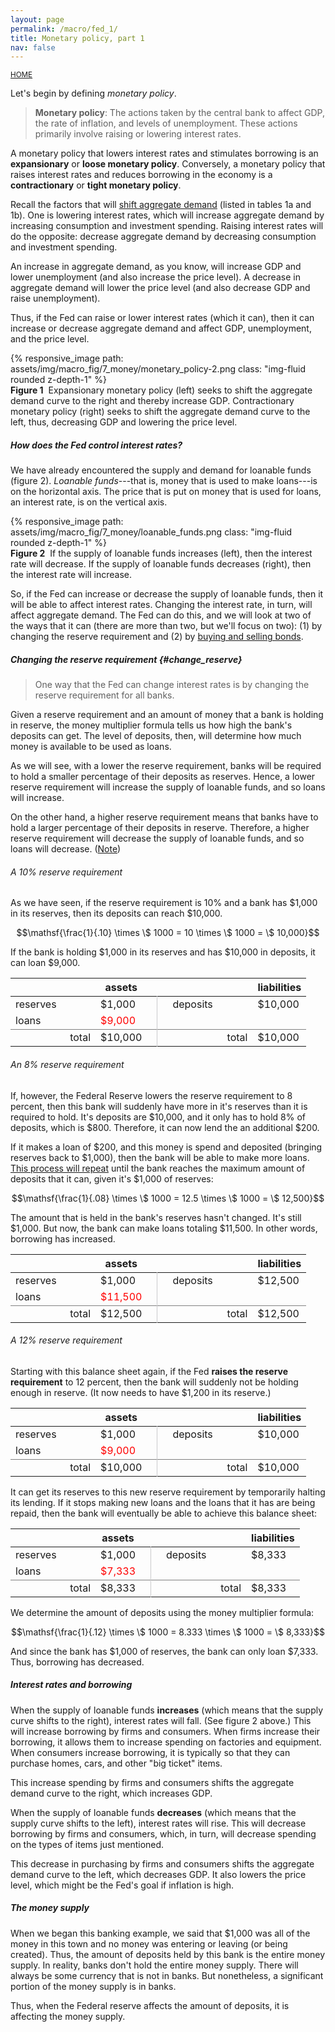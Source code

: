 ```yaml
---
layout: page
permalink: /macro/fed_1/
title: Monetary policy, part 1
nav: false
---
```


<link rel="stylesheet" href="/assets/css/table.css">

[<small>HOME</small>](/macro/)




Let's begin by defining *monetary policy*.

> **Monetary policy**: The actions taken by the central bank to affect GDP, the rate of inflation, and levels of unemployment. These actions primarily involve raising or lowering interest rates.

A monetary policy that lowers interest rates and stimulates borrowing is an **expansionary** or **loose monetary policy**. Conversely, a monetary policy that raises interest rates and reduces borrowing in the economy is a **contractionary** or **tight monetary policy**.

Recall the factors that will [shift aggregate demand](/macro/AD_AS_shifts#table-change-AD) (listed in tables 1a and 1b). One is lowering interest rates, which will increase aggregate demand by increasing consumption and investment spending. Raising interest rates will do the opposite: decrease aggregate demand by decreasing consumption and investment spending. 

An increase in aggregate demand, as you know, will increase GDP and lower unemployment (and also increase the price level). A decrease in aggregate demand will lower the price level (and also decrease GDP and raise unemployment).

Thus, if the Fed can raise or lower interest rates (which it can), then it can increase or decrease aggregate demand and affect GDP, unemployment, and the price level.


<div class="container">
<div class="row">
	<div class="col-10">
		{% responsive_image path: assets/img/macro_fig/7_money/monetary_policy-2.png class: "img-fluid rounded z-depth-1" %}
	</div>
</div>
<div class="caption"><div align="left">
<strong>Figure 1</strong>&nbsp;&nbsp;Expansionary monetary policy (left) seeks to shift the aggregate demand curve to the right and thereby increase GDP. Contractionary monetary policy (right) seeks to shift the aggregate demand curve to the left, thus, decreasing GDP and lowering the price level.</div>
</div>
</div>


##### How does the Fed control interest rates?

We have already encountered the supply and demand for loanable funds (figure 2). *Loanable funds*---that is, money that is used to make loans---is on the horizontal axis. The price that is put on money that is used for loans, an interest rate, is on the vertical axis. 


<div class="container">
<div class="row">
	<div class="col-12">
		{% responsive_image path: assets/img/macro_fig/7_money/loanable_funds.png class: "img-fluid rounded z-depth-1" %}
	</div>
</div>
<div class="caption"><div align="left">
<strong>Figure 2</strong>&nbsp;&nbsp;If the supply of loanable funds increases (left), then the interest rate will decrease. If the supply of loanable funds decreases (right), then the interest rate will increase.</div>
</div>
</div>

So, if the Fed can increase or decrease the supply of loanable funds, then it will be able to affect interest rates. Changing the interest rate, in turn, will affect aggregate demand. The Fed can do this, and we will look at two of the ways that it can (there are more than two, but we'll focus on two): (1) by changing the reserve requirement and (2) by [buying and selling bonds](/macro/fed_2/).


##### Changing the reserve requirement {#change_reserve}

> One way that the Fed can change interest rates is by changing the reserve requirement for all banks.

Given a reserve requirement and an amount of money that a bank is holding in reserve, the money multiplier formula tells us how high the bank's deposits can get. The level of deposits, then, will determine how much money is available to be used as loans. 

As we will see, with a lower the reserve requirement, banks will be required to hold a smaller percentage of their deposits as reserves. Hence, a lower reserve requirement will increase the supply of loanable funds, and so loans will increase.

On the other hand, a higher reserve requirement means that banks have to hold a larger percentage of their deposits in reserve. Therefore, a higher reserve requirement will decrease the supply of loanable funds, and so loans will decrease. ([Note](/macro/open_notes/#loanable_funds)) 


###### A 10% reserve requirement

As we have seen, if the reserve requirement is 10% and a bank has \$1,000 in its reserves, then its deposits can reach \$10,000.

$$\mathsf{\frac{1}{.10} \times \$ 1000 = 10 \times \$ 1000 = \$ 10,000}$$

If the bank is holding \$1,000 in its reserves and has \$10,000 in deposits, it can loan \$9,000.


<table class="styled-table">
<thead>
<tr>
<th style="width:120px;"></th>
<th>assets</th>
<th></th>
<th></th>
<th style="width:120px;"></th>
<th>liabilities</th>
</tr>
</thead>
<tbody>
<tr>
<td style="text-align: left;">reserves</td>
<td>$1,000</td>
<td style="border-right:1px solid #cacacc"></td>
<td></td>
<td style="text-align: left;">deposits</td>
<td>$10,000</td>
</tr>
<tr>
<td style="text-align: left;">loans</td>
<td style="color:red">$9,000</td>
<td style="border-right:1px solid #cacacc"></td>
<td></td>
<td></td>
<td></td>
</tr>

<tr>
<td style="text-align: right; border-top:1px solid #808080;">total</td>
<td style="border-top:1px solid #808080;">$10,000</td>
<td style="border-right:1px solid #cacacc; border-top:1px solid #808080;"></td>
<td style="border-top:1px solid #808080;"></td>
<td style="text-align: right; border-top:1px solid #808080;">total</td>
<td style="border-top:1px solid #808080;">$10,000</td>
</tr>
</tbody>
</table>



###### An 8% reserve requirement

If, however, the Federal Reserve lowers the reserve requirement to 8 percent, then this bank will suddenly have more in it's reserves than it is required to hold. It's deposits are $10,000, and it only has to hold 8% of deposits, which is $800. Therefore, it can now lend the an additional $200. 

If it makes a loan of $200, and this money is spend and deposited (bringing reserves back to $1,000), then the bank will be able to make more loans. [This process will repeat](/macro/money_1/#balance-sheet) until the bank reaches the maximum amount of deposits that it can, given it's $1,000 of reserves: 

$$\mathsf{\frac{1}{.08} \times \$ 1000 = 12.5 \times \$ 1000 = \$ 12,500}$$

The amount that is held in the bank's reserves hasn't changed. It's still \$1,000. But now, the bank can make loans totaling \$11,500. In other words, borrowing has increased.

<table class="styled-table">
<thead>
<tr>
<th style="width:120px;"></th>
<th>assets</th>
<th></th>
<th></th>
<th style="width:120px;"></th>
<th>liabilities</th>
</tr>
</thead>
<tbody>
<tr>
<td style="text-align: left;">reserves</td>
<td>$1,000</td>
<td style="border-right:1px solid #cacacc"></td>
<td></td>
<td style="text-align: left;">deposits</td>
<td>$12,500</td>
</tr>
<tr>
<td style="text-align: left;">loans</td>
<td style="color:red">$11,500</td>
<td style="border-right:1px solid #cacacc"></td>
<td></td>
<td></td>
<td></td>
</tr>
<tr>
<td style="text-align: right; border-top:1px solid #808080;">total</td>
<td style="border-top:1px solid #808080;">$12,500</td>
<td style="border-right:1px solid #cacacc; border-top:1px solid #808080;"></td>
<td style="border-top:1px solid #808080;"></td>
<td style="text-align: right; border-top:1px solid #808080;">total</td>
<td style="border-top:1px solid #808080;">$12,500</td>
</tr>
</tbody>
</table>


###### A 12% reserve requirement

Starting with this balance sheet again, if the Fed **raises the reserve requirement** to 12 percent, then the bank will suddenly not be holding enough in reserve. (It now needs to have $1,200 in its reserve.)

<table class="styled-table">
<thead>
<tr>
<th style="width:120px;"></th>
<th>assets</th>
<th></th>
<th></th>
<th style="width:120px;"></th>
<th>liabilities</th>
</tr>
</thead>
<tbody>
<tr>
<td style="text-align: left;">reserves</td>
<td>$1,000</td>
<td style="border-right:1px solid #cacacc"></td>
<td></td>
<td style="text-align: left;">deposits</td>
<td>$10,000</td>
</tr>
<tr>
<td style="text-align: left;">loans</td>
<td style="color:red">$9,000</td>
<td style="border-right:1px solid #cacacc"></td>
<td></td>
<td></td>
<td></td>
</tr>

<tr>
<td style="text-align: right; border-top:1px solid #808080;">total</td>
<td style="border-top:1px solid #808080;">$10,000</td>
<td style="border-right:1px solid #cacacc; border-top:1px solid #808080;"></td>
<td style="border-top:1px solid #808080;"></td>
<td style="text-align: right; border-top:1px solid #808080;">total</td>
<td style="border-top:1px solid #808080;">$10,000</td>
</tr>
</tbody>
</table>


It can get its reserves to this new reserve requirement by temporarily halting its lending. If it stops making new loans and the loans that it has are being repaid, then the bank will eventually be able to achieve this balance sheet: 


<table class="styled-table">
<thead>
<tr>
<th style="width:120px;"></th>
<th>assets</th>
<th></th>
<th></th>
<th style="width:120px;"></th>
<th>liabilities</th>
</tr>
</thead>
<tbody>
<tr>
<td style="text-align: left;">reserves</td>
<td>$1,000</td>
<td style="border-right:1px solid #cacacc"></td>
<td></td>
<td style="text-align: left;">deposits</td>
<td>$8,333</td>
</tr>
<tr>
<td style="text-align: left;">loans</td>
<td style="color:red">$7,333</td>
<td style="border-right:1px solid #cacacc"></td>
<td></td>
<td></td>
<td></td>
</tr>
<tr>
<td style="text-align: right; border-top:1px solid #808080;">total</td>
<td style="border-top:1px solid #808080;">$8,333</td>
<td style="border-right:1px solid #cacacc; border-top:1px solid #808080;"></td>
<td style="border-top:1px solid #808080;"></td>
<td style="text-align: right; border-top:1px solid #808080;">total</td>
<td style="border-top:1px solid #808080;">$8,333</td>
</tr>
</tbody>
</table>


We determine the amount of deposits using the money multiplier formula:

$$\mathsf{\frac{1}{.12} \times \$ 1000 = 8.333 \times \$ 1000 = \$ 8,333}$$

And since the bank has $1,000 of reserves, the bank can only loan \$7,333. Thus, borrowing has decreased. 



##### Interest rates and borrowing

When the supply of loanable funds **increases** (which means that the supply curve shifts to the right), interest rates will fall. (See figure 2 above.) This will increase borrowing by firms and consumers. When firms increase their borrowing, it allows them to increase spending on factories and equipment. When consumers increase borrowing, it is typically so that they can purchase homes, cars, and other "big ticket" items. 

This increase spending by firms and consumers shifts the aggregate demand curve to the right, which increases GDP.

When the supply of loanable funds **decreases** (which means that the supply curve shifts to the left), interest rates will rise. This will decrease borrowing by firms and consumers, which, in turn, will decrease spending on the types of items just mentioned.

This decrease in purchasing by firms and consumers shifts the aggregate demand curve to the left, which decreases GDP. It also lowers the price level, which might be the Fed's goal if inflation is high.



##### The money supply

When we began this banking example, we said that \$1,000 was all of the money in this town and no money was entering or leaving (or being created). Thus, the amount of deposits held by this bank is the entire money supply. In reality, banks don't hold the entire money supply. There will always be some currency that is not in banks. But nonetheless, a significant portion of the money supply is in banks.

Thus, when the Federal reserve affects the amount of deposits, it is affecting the money supply.